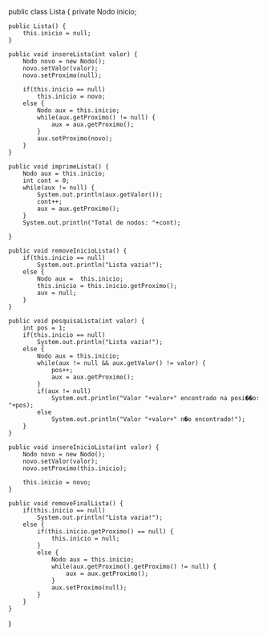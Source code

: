 public class Lista {
	private Nodo inicio;

	public Lista() {
		this.inicio = null;
	}
	
	public void insereLista(int valor) {
		Nodo novo = new Nodo();
		novo.setValor(valor);
		novo.setProximo(null);
		
		if(this.inicio == null)
			this.inicio = novo;
		else {
			Nodo aux = this.inicio;
			while(aux.getProximo() != null) {
				aux = aux.getProximo();
			}
			aux.setProximo(novo);
		}
	}
	
	public void imprimeLista() {
		Nodo aux = this.inicio;
		int cont = 0;
		while(aux != null) {
			System.out.println(aux.getValor());
			cont++;
			aux = aux.getProximo();
		}
		System.out.println("Total de nodos: "+cont);
		
	}
	
	public void removeInicioLista() {
		if(this.inicio == null)
			System.out.println("Lista vazia!");
		else {
			Nodo aux =  this.inicio;
			this.inicio = this.inicio.getProximo();
			aux = null;
		}
	}
	
	public void pesquisaLista(int valor) {
		int pos = 1;
		if(this.inicio == null)
			System.out.println("Lista vazia!");
		else {
			Nodo aux = this.inicio;
			while(aux != null && aux.getValor() != valor) {
				pos++;
				aux = aux.getProximo();
			}
			if(aux != null)
				System.out.println("Valor "+valor+" encontrado na posi��o: "+pos); 
			else
				System.out.println("Valor "+valor+" n�o encontrado!");
		}
	}
	
	public void insereInicioLista(int valor) {
		Nodo novo = new Nodo();
		novo.setValor(valor);
		novo.setProximo(this.inicio);
		
		this.inicio = novo;
	}
	
	public void removeFinalLista() {
		if(this.inicio == null)
			System.out.println("Lista vazia!");
		else {
			if(this.inicio.getProximo() == null) {
				this.inicio = null;
			}
			else {
				Nodo aux = this.inicio;
				while(aux.getProximo().getProximo() != null) {
					aux = aux.getProximo();
				}
				aux.setProximo(null);
			}
		}
	}
	
	
}
